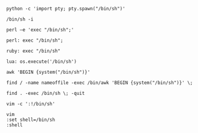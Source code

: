 
```shell-session
python -c 'import pty; pty.spawn("/bin/sh")' 
```

```shell-session
/bin/sh -i
```

```shell-session
perl —e 'exec "/bin/sh";'
```

```shell-session
perl: exec "/bin/sh";
```

```shell-session
ruby: exec "/bin/sh"
```

```shell-session
lua: os.execute('/bin/sh')
```

```shell-session
awk 'BEGIN {system("/bin/sh")}'
```

```shell-session
find / -name nameoffile -exec /bin/awk 'BEGIN {system("/bin/sh")}' \;
```

```shell-session
find . -exec /bin/sh \; -quit
```

```shell-session
vim -c ':!/bin/sh'
```

```shell-session
vim
:set shell=/bin/sh
:shell
```